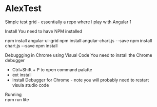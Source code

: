 # AlexTest
Simple test grid - essentially a repo where I play with Angular 1

Install
You need to have NPM installed

npm install angular-ui-grid
npm install angular-chart.js --save
npm install chart.js --save
npm install


Debuggging in Chrome using Visual Code
You need to install the Chrome debugger
* Ctrl+Shift + P to open command palatte
* ext install
* Install Debugger for Chrome - note you will probably need to restart visula studio code

Running  
npm run lite

